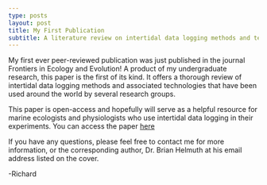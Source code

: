 ```yaml
---
type: posts
layout: post
title: My First Publication
subtitle: A literature review on intertidal data logging methods and technologies
---
```

My first ever peer-reviewed publication was just published in the journal Frontiers in Ecology and Evolution! A product of my undergraduate research, this paper is the first of its kind. It offers a thorough review of intertidal data logging methods and associated technologies that have been used around the world by several research groups. 

This paper is open-access and hopefully will serve as a helpful resource for marine ecologists and physiologists who use intertidal data logging in their experiments. You can access the paper [here](https://www.frontiersin.org/articles/10.3389/fevo.2018.00213/full?&utm_source=Email_to_authors_&utm_medium=Email&utm_content=T1_11.5e1_author&utm_campaign=Email_publication&field=&journalName=Frontiers_in_Ecology_and_Evolution&id=417260)

If you have any questions, please feel free to contact me for more information, or the corresponding author, Dr. Brian Helmuth at his email address listed on the cover.

-Richard
